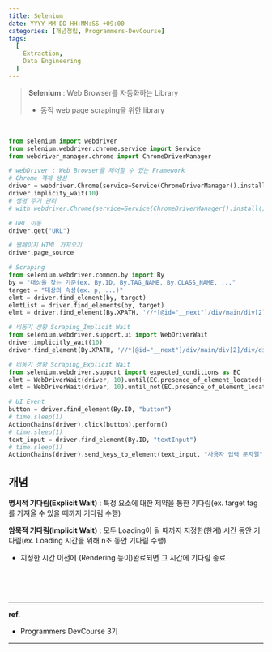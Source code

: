```yaml
---
title: Selenium
date: YYYY-MM-DD HH:MM:SS +09:00
categories: [개념정립, Programmers-DevCourse]
tags:
  [
    Extraction,
    Data Engineering
  ]
---
```


> **Selenium** : Web Browser를 자동화하는 Library
> - 동적 web page scraping을 위한 library

<br/>

```python
from selenium import webdriver
from selenium.webdriver.chrome.service import Service
from webdriver_manager.chrome import ChromeDriverManager

# webDriver : Web Browser를 제어할 수 있는 Framework
# Chrome 객체 생성
driver = webdriver.Chrome(service=Service(ChromeDriverManager().install()))
driver.implicity_wait(10)
# 생명 주기 관리
# with webdriver.Chrome(service=Service(ChromeDriverManager().install())) as driver:

# URL 이동
driver.get("URL")

# 웹페이지 HTML 가져오기
driver.page_source

# Scraping
from selenium.webdriver.common.by import By
by = "대상을 찾는 기준(ex. By.ID, By.TAG_NAME, By.CLASS_NAME, ..."
target = "대상의 속성(ex. p, ...)"
elmt = driver.find_element(by, target)
elmtList = driver.find_elements(by, target)
elmt = driver.find_element(By.XPATH, '//*[@id="__next"]/div/main/div[2]/div/div[4]/div[1]/div[1]/div/a/div[2]/p[1]')

# 비동기 상황 Scraping_Implicit Wait
from selenium.webdriver.support.ui import WebDriverWait
driver.implicitly_wait(10)
driver.find_element(By.XPATH, '//*[@id="__next"]/div/main/div[2]/div/div[4]/div[1]/div[1]/div/a/div[2]/p[1]')

# 비동기 상황 Scraping_Explicit Wait
from selenium.webdriver.support import expected_conditions as EC
elmt = WebDriverWait(driver, 10).until(EC.presence_of_element_located((By.XPATH, '//*[@id="__next"]/div/main/div[2]/div/div[4]/div[1]/div[1]/div/a/div[2]/p[1]')))
elmt = WebDriverWait(driver, 10).until_not(EC.presence_of_element_located((By.XPATH, '//*[@id="__next"]/div/main/div[2]/div/div[4]/div[1]/div[1]/div/a/div[2]/p[1]')))

# UI Event
button = driver.find_element(By.ID, "button")
# time.sleep(1)
ActionChains(driver).click(button).perform()
# time.sleep(1)
text_input = driver.find_element(By.ID, "textInput")
# time.sleep(1)
ActionChains(driver).send_keys_to_element(text_input, "사용자 입력 문자열").perform()
```

## 개념

**명시적 기다림(Explicit Wait)** : 특정 요소에 대한 제약을 통한 기다림(ex. target tag를 가져올 수 있을 때까지 기다림 수행)

**암묵적 기다림(Implicit Wait)** : 모두 Loading이 될 때까지 지정한(한계) 시간 동안 기다림(ex. Loading 시간을 위해 n초 동안 기다림 수행)
- 지정한 시간 이전에 (Rendering 등이)완료되면 그 시간에 기다림 종료

<br/>
<br/>
<br/>

<hr/>

**ref.**<br/>
- Programmers DevCourse 3기

<hr/>